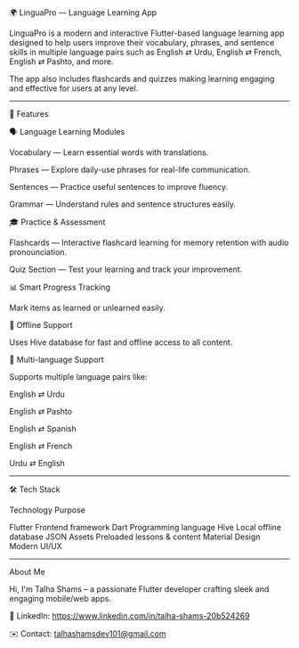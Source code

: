 🌍 LinguaPro — Language Learning App

LinguaPro is a modern and interactive Flutter-based language learning app designed to help users improve their vocabulary, phrases, and sentence skills in multiple language pairs such as English ⇄ Urdu, English ⇄ French, English ⇄ Pashto, and more.

The app also includes flashcards and quizzes making learning engaging and effective for users at any level.


---

🚀 Features

🗣 Language Learning Modules

Vocabulary — Learn essential words with translations.

Phrases — Explore daily-use phrases for real-life communication.

Sentences — Practice useful sentences to improve fluency.

Grammar — Understand rules and sentence structures easily.


🎓 Practice & Assessment

Flashcards — Interactive flashcard learning for memory retention with audio pronounciation.

Quiz Section — Test your learning and track your improvement.


📊 Smart Progress Tracking

Mark items as learned or unlearned easily.


💾 Offline Support

Uses Hive database for fast and offline access to all content.


🧠 Multi-language Support

Supports multiple language pairs like:

English ⇄ Urdu

English ⇄ Pashto

English ⇄ Spanish

English ⇄ French

Urdu ⇄ English



---

🛠 Tech Stack

Technology	Purpose

Flutter	Frontend framework
Dart	Programming language
Hive	Local offline database
JSON Assets	Preloaded lessons & content
Material Design	Modern UI/UX



---

 About Me
 
Hi, I'm Talha Shams – a passionate Flutter developer crafting sleek and engaging mobile/web apps.


💼 LinkedIn: https://www.linkedin.com/in/talha-shams-20b524269


✉️ Contact: talhashamsdev101@gmail.com

